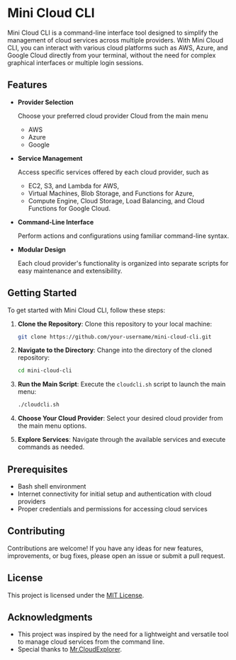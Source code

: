 # Mini Cloud CLI

Mini Cloud CLI is a command-line interface tool designed to simplify the management of cloud services across multiple providers. With Mini Cloud CLI, you can interact with various cloud platforms such as AWS, Azure, and Google Cloud directly from your terminal, without the need for complex graphical interfaces or multiple login sessions.

## Features

- **Provider Selection**
  
  Choose your preferred cloud provider Cloud from the main menu
    - AWS
    - Azure
    - Google 
- **Service Management**
  
  Access specific services offered by each cloud provider, such as
    - EC2, S3, and Lambda for AWS,
    - Virtual Machines, Blob Storage, and Functions for Azure,
    - Compute Engine, Cloud Storage, Load Balancing, and Cloud Functions for Google Cloud.
      
- **Command-Line Interface**
  
  Perform actions and configurations using familiar command-line syntax.
  
- **Modular Design**
  
  Each cloud provider's functionality is organized into separate scripts for easy maintenance and extensibility.

## Getting Started

To get started with Mini Cloud CLI, follow these steps:

1. **Clone the Repository**: Clone this repository to your local machine:

    ```bash
    git clone https://github.com/your-username/mini-cloud-cli.git
    ```

2. **Navigate to the Directory**: Change into the directory of the cloned repository:

    ```bash
    cd mini-cloud-cli
    ```

3. **Run the Main Script**: Execute the `cloudcli.sh` script to launch the main menu:

    ```bash
    ./cloudcli.sh
    ```

4. **Choose Your Cloud Provider**: Select your desired cloud provider from the main menu options.

5. **Explore Services**: Navigate through the available services and execute commands as needed.

## Prerequisites

- Bash shell environment
- Internet connectivity for initial setup and authentication with cloud providers
- Proper credentials and permissions for accessing cloud services

## Contributing

Contributions are welcome! If you have any ideas for new features, improvements, or bug fixes, please open an issue or submit a pull request.

## License

This project is licensed under the [MIT License](LICENSE).

## Acknowledgments

- This project was inspired by the need for a lightweight and versatile tool to manage cloud services from the command line.
- Special thanks to [Mr.CloudExplorer](https://github.com/mrcloudexplorer).
